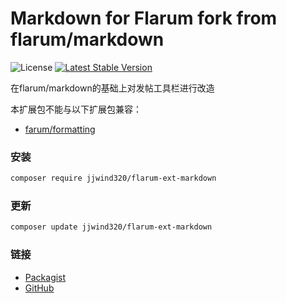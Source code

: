 # Markdown for Flarum fork from flarum/markdown

![License](https://img.shields.io/badge/license-MIT-blue.svg) [![Latest Stable Version](https://img.shields.io/packagist/v/jjwind320/flarum-ext-markdown.svg)](https://packagist.org/packages/jjwind320/flarum-ext-markdown)

在flarum/markdown的基础上对发帖工具栏进行改造

本扩展包不能与以下扩展包兼容：
  
* [farum/formatting](https://packagist.org/packages/flarum/markdown)

### 安装

```sh
composer require jjwind320/flarum-ext-markdown
```

### 更新

```sh
composer update jjwind320/flarum-ext-markdown
```

### 链接

- [Packagist](https://packagist.org/packages/jjwind320/flarum-ext-markdown)
- [GitHub](https://github.com/jjwind320/flarum-ext-markdown)
